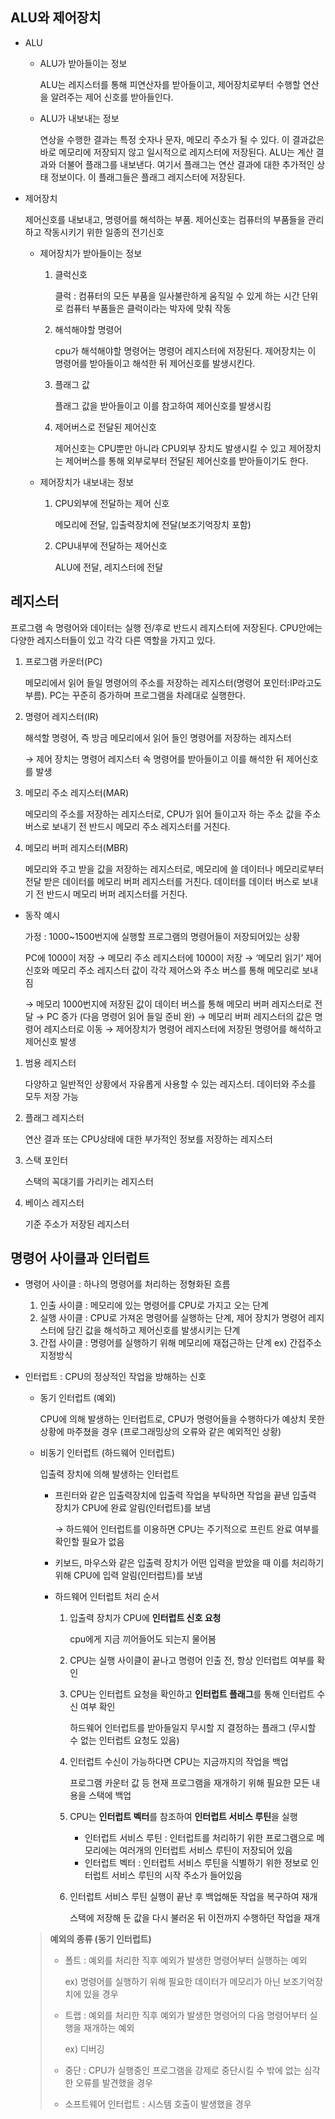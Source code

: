 ## ALU와 제어장치

- ALU
    
    - ALU가 받아들이는 정보
        
        ALU는 레지스터를 통해 피연산자를 받아들이고, 제어장치로부터 수행할 연산을 알려주는 제어 신호를 받아들인다.
        
    - ALU가 내보내는 정보
        
        연상을 수행한 결과는 특정 숫자나 문자, 메모리 주소가 될 수 있다. 이 결과값은 바로 메모리에 저장되지 않고 일시적으로 레지스터에 저장된다. ALU는 계산 결과와 더불어 플래그를 내보낸다. 여기서 플래그는 연산 결과에 대한 추가적인 상태 정보이다. 이 플래그들은 플래그 레지스터에 저장된다. 
        
- 제어장치
    
    제어신호를 내보내고, 명령어를 해석하는 부품. 제어신호는 컴퓨터의 부품들을 관리하고 작동시키기 위한 일종의 전기신호
    
    - 제어장치가 받아들이는 정보
        1. 클럭신호
            
            클럭 : 컴퓨터의 모든 부품을 일사불란하게 움직일 수 있게 하는 시간 단위로 컴퓨터 부품들은 클럭이라는 박자에 맞춰 작동
            
        2. 해석해야할 명령어
            
            cpu가 해석해야할 명령어는 명령어 레지스터에 저장된다. 제어장치는 이 명령어를 받아들이고 해석한 뒤 제어신호를 발생시킨다.
            
        3. 플래그 값
            
            플래그 값을 받아들이고 이를 참고하여 제어신호를 발생시킴
            
        4. 제어버스로 전달된 제어신호
            
            제어신호는 CPU뿐만 아니라 CPU외부 장치도 발생시킬 수 있고 제어장치는 제어버스를 통해 외부로부터 전달된 제어신호를 받아들이기도 한다.
            
    - 제어장치가 내보내는 정보
        1. CPU외부에 전달하는 제어 신호
            
            메모리에 전달, 입출력장치에 전달(보조기억장치 포함)
            
        2. CPU내부에 전달하는 제어신호
            
            ALU에 전달, 레지스터에 전달
            

## 레지스터

프로그램 속 명령어와 데이터는 실행 전/후로 반드시 레지스터에 저장된다. CPU안에는 다양한 레지스터들이 있고 각각 다른 역할을 가지고 있다. 

1. 프로그램 카운터(PC)
    
    메모리에서 읽어 들일 명령어의 주소를 저장하는 레지스터(명령어 포인터:IP라고도 부름). PC는 꾸준히 증가하며 프로그램을 차례대로 실행한다.
    
2. 명령어 레지스터(IR)
    
    해석할 명령어, 즉 방금 메모리에서 읽어 들인 명령어를 저장하는 레지스터
    
    → 제어 장치는 명령어 레지스터 속 명령어를 받아들이고 이를 해석한 뒤 제어신호를 발생
    
3. 메모리 주소 레지스터(MAR)
    
    메모리의 주소를 저장하는 레지스터로, CPU가 읽어 들이고자 하는 주소 값을 주소 버스로 보내기 전 반드시 메모리 주소 레지스터를 거친다.
    
4. 메모리 버퍼 레지스터(MBR)
    
    메모리와 주고 받을 값을 저장하는 레지스터로, 메모리에 쓸 데이터나 메모리로부터 전달 받은 데이터를 메모리 버퍼 레지스터를 거친다. 데이터를 데이터 버스로 보내기 전 반드시 메모리 버퍼 레지스터를 거친다.
    
- 동작 예시
    
    가정 :  1000~1500번지에 실행할 프로그램의 명령어들이 저장되어있는 상황
    
    PC에 1000이 저장 → 메모리 주소 레지스터에 1000이 저장 → ‘메모리 읽기’ 제어신호와 메모리 주소 레지스터 값이 각각 제어스와 주소 버스를 통해 메모리로 보내짐
    
    → 메모리 1000번지에 저장된 값이 데이터 버스를 통해 메모리 버퍼 레지스터로 전달 →  PC 증가 (다음 명령어 읽어 들일 준비 완) → 메모리 버퍼 레지스터의 값은 명령어 레지스터로 이동 → 제어장치가 명령어 레지스터에 저장된 명령어를 해석하고 제어신호 발생
    
1. 범용 레지스터
    
    다양하고 일반적인 상황에서 자유롭게 사용할 수 있는 레지스터. 데이터와 주소를 모두 저장 가능
    
2. 플래그 레지스터
    
    연산 결과 또는 CPU상태에 대한 부가적인 정보를 저장하는 레지스터
    
3. 스택 포인터
    
    스택의 꼭대기를 가리키는 레지스터
    
4. 베이스 레지스터
    
    기준 주소가 저장된 레지스터
    

## 명령어 사이클과 인터럽트

- 명령어 사이클 : 하나의 명령어를 처리하는 정형화된 흐름
    
    1. 인출 사이클 : 메모리에 있는 명령어를 CPU로 가지고 오는 단계
    2. 실행 사이클 : CPU로 가져온 명령어를 실행하는 단계, 제어 장치가 명령어 레지스터에 담긴 값을 해석하고 제어신호를 발생시키는 단계
    3. 간접 사이클 : 명령어를 실행하기 위해 메모리에 재접근하는 단계 ex) 간접주소지정방식
- 인터럽트 : CPU의 정상적인 작업을 방해하는 신호
    - 동기 인터럽트 (예외)
        
        CPU에 의해 발생하는 인터럽트로, CPU가 명령어들을 수행하다가 예상치 못한 상황에 마주쳤을 경우 (프로그래밍상의 오류와 같은 예외적인 상황)
        
    - 비동기 인터럽트 (하드웨어 인터럽트)
        
        입출력 장치에 의해 발생하는 인터럽트
        
        - 프린터와 같은 입출력장치에 입출력 작업을 부탁하면 작업을 끝낸 입출력 장치가 CPU에 완료 알림(인터럽트)를 보냄
            
            → 하드웨어 인터럽트를 이용하면 CPU는 주기적으로 프린트 완료 여부를 확인할 필요가 없음
            
        - 키보드, 마우스와 같은 입출력 장치가 어떤 입력을 받았을 때 이를 처리하기 위해 CPU에 입력 알림(인터럽트)를 보냄
        - 하드웨어 인터럽트 처리 순서
            1. 입출력 장치가 CPU에 **인터럽트 신호 요청**
                
                cpu에게 지금 끼어들어도 되는지 물어봄
                
            2. CPU는 실행 사이클이 끝나고 명령어 인출 전, 항상 인터럽트 여부를 확인
            3. CPU는 인터럽트 요청을 확인하고 **인터럽트 플래그**를 통해 인터럽트 수신 여부 확인
                
                하드웨어 인터럽트를 받아들일지 무시할 지 결정하는 플래그 (무시할 수 없는 인터럽트 요청도 있음)
                
            4. 인터럽트 수신이 가능하다면 CPU는 지금까지의 작업을 백업
                
                프로그램 카운터 값 등 현재 프로그램을 재개하기 위해 필요한 모든 내용을 스택에 백업
                
            5. CPU는 **인터럽트 벡터**를 참조하여 **인터럽트 서비스 루틴**을 실행
                
                - 인터럽트 서비스 루틴 : 인터럽트를 처리하기 위한 프로그램으로 메모리에는 여러개의 인터럽트 서비스 루틴이 저장되어 있음
                - 인터럽트 벡터 : 인터럽트 서비스 루틴을 식별하기 위한 정보로 인터럽트 서비스 루틴의 시작 주소가 들어있음
            6. 인터럽트 서비스 루틴 실행이 끝난 후 백업해둔 작업을 복구하여 재개
                
                스택에 저장해 둔 값을 다시 불러온 뒤 이전까지 수행하던 작업을 재개
                
    
    > **예외의 종류 (동기 인터럽트)**
    > 
    > 
    > - 폴트 : 예외를 처리한 직후 예외가 발생한 명령어부터 실행하는 예외
    >     
    >     ex) 명령어를 실행하기 위해 필요한 데이터가 메모리가 아닌 보조기억장치에 있을 경우
    >     
    > - 트랩 : 예외를 처리한 직후 예외가 발생한 명령어의 다음 명령어부터 실행을 재개하는 예외
    >     
    >     ex) 디버깅
    >     
    > - 중단 : CPU가 실행중인 프로그램을 강제로 중단시킬 수 밖에 없는 심각한 오류를 발견했을 경우
    > - 소프트웨어 인터럽트 : 시스템 호출이 발생했을 경우
